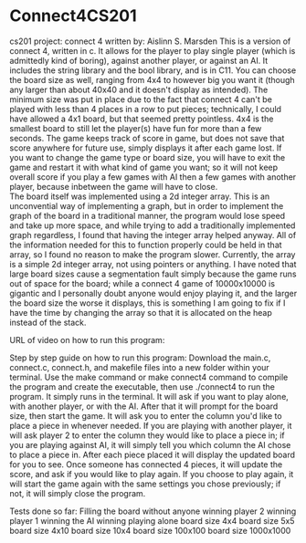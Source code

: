 # Connect4CS201
cs201 project: connect 4
written by: Aislinn S. Marsden
This is a version of connect 4, written in c. It allows for the player to play single player (which is admittedly kind of boring), against another player, or against an AI. It includes the string library and the bool library, and is in C11. 
You can choose the board size as well, ranging from 4x4 to however big you want it (though any larger than about 40x40 and it doesn't display as intended). The minimum size was put in place due to the fact that connect 4 can't be played with less than 4 places in a row to put pieces; technically, I could have allowed a 4x1 board, but that seemed pretty pointless. 4x4 is the smallest board to still let the player(s) have fun for more than a few seconds. 
The game keeps track of score in game, but does not save that score anywhere for future use, simply displays it after each game lost. If you want to change the game type or board size, you will have to exit the game and restart it with what kind of game you want; so it will not keep overall score if you play a few games with AI then a few games with another player, because inbetween the game will have to close.  
The board itself was implemented using a 2d integer array. This is an unconvential way of implementing a graph, but in order to implement the graph of the board in a traditional manner, the program would lose speed and take up more space, and while trying to add a traditionally implemented graph regardless, I found that having the integer array helped anyway. All of the information needed for this to function properly could be held in that array, so I found no reason to make the program slower.
Currently, the array is a simple 2d integer array, not using pointers or anything. I have noted that large board sizes cause a segmentation fault simply because the game runs out of space for the board; while a connect 4 game of 10000x10000 is gigantic and I personally doubt anyone would enjoy playing it, and the larger the board size the worse it displays, this is something I am going to fix if I have the time by changing the array so that it is allocated on the heap instead of the stack.  

URL of video on how to run this program: 

Step by step guide on how to run this program: 
Download the main.c, connect.c, connect.h, and makefile files into a new folder within your terminal. 
Use the make command or make connect4 command to compile the program and create the executable, then use ./connect4 to run the program.
It simply runs in the terminal. It will ask if you want to play alone, with another player, or with the AI. 
After that it will prompt for the board size, then start the game. It will ask you to enter the column you'd like to place a piece in whenever needed. If you are playing with another player, it will ask player 2 to enter the column they would like to place a piece in; if you are playing against AI, it will simply tell you which column the AI chose to place a piece in. After each piece placed it will display the updated board for you to see. 
Once someone has connected 4 pieces, it will update the score, and ask if you would like to play again. If you choose to play again, it will start the game again with the same settings you chose previously; if not, it will simply close the program. 

Tests done so far:
Filling the board without anyone winning
player 2 winning
player 1 winning
the AI winning
playing alone
board size 4x4
board size 5x5
board size 4x10
board size 10x4
board size 100x100
board size 1000x1000
